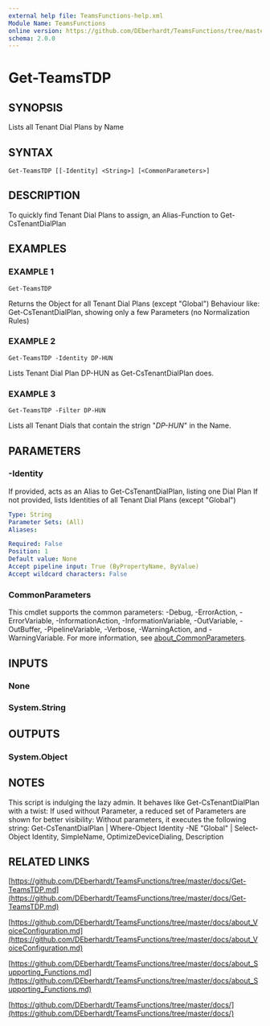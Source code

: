 ```yaml
---
external help file: TeamsFunctions-help.xml
Module Name: TeamsFunctions
online version: https://github.com/DEberhardt/TeamsFunctions/tree/master/docs/Get-TeamsTDP.md
schema: 2.0.0
---
```


# Get-TeamsTDP

## SYNOPSIS
Lists all Tenant Dial Plans by Name

## SYNTAX

```
Get-TeamsTDP [[-Identity] <String>] [<CommonParameters>]
```

## DESCRIPTION
To quickly find Tenant Dial Plans to assign, an Alias-Function to Get-CsTenantDialPlan

## EXAMPLES

### EXAMPLE 1
```
Get-TeamsTDP
```

Returns the Object for all Tenant Dial Plans (except "Global")
Behaviour like: Get-CsTenantDialPlan, showing only a few Parameters (no Normalization Rules)

### EXAMPLE 2
```
Get-TeamsTDP -Identity DP-HUN
```

Lists Tenant Dial Plan DP-HUN as Get-CsTenantDialPlan does.

### EXAMPLE 3
```
Get-TeamsTDP -Filter DP-HUN
```

Lists all Tenant Dials that contain the strign "*DP-HUN*" in the Name.

## PARAMETERS

### -Identity
If provided, acts as an Alias to Get-CsTenantDialPlan, listing one Dial Plan
If not provided, lists Identities of all Tenant Dial Plans (except "Global")

```yaml
Type: String
Parameter Sets: (All)
Aliases:

Required: False
Position: 1
Default value: None
Accept pipeline input: True (ByPropertyName, ByValue)
Accept wildcard characters: False
```

### CommonParameters
This cmdlet supports the common parameters: -Debug, -ErrorAction, -ErrorVariable, -InformationAction, -InformationVariable, -OutVariable, -OutBuffer, -PipelineVariable, -Verbose, -WarningAction, and -WarningVariable. For more information, see [about_CommonParameters](http://go.microsoft.com/fwlink/?LinkID=113216).

## INPUTS

### None
### System.String
## OUTPUTS

### System.Object
## NOTES
This script is indulging the lazy admin.
It behaves like Get-CsTenantDialPlan with a twist:
If used without Parameter, a reduced set of Parameters are shown for better visibility:
Without parameters, it executes the following string:
Get-CsTenantDialPlan | Where-Object Identity -NE "Global" | Select-Object Identity, SimpleName, OptimizeDeviceDialing, Description

## RELATED LINKS

[https://github.com/DEberhardt/TeamsFunctions/tree/master/docs/Get-TeamsTDP.md](https://github.com/DEberhardt/TeamsFunctions/tree/master/docs/Get-TeamsTDP.md)

[https://github.com/DEberhardt/TeamsFunctions/tree/master/docs/about_VoiceConfiguration.md](https://github.com/DEberhardt/TeamsFunctions/tree/master/docs/about_VoiceConfiguration.md)

[https://github.com/DEberhardt/TeamsFunctions/tree/master/docs/about_Supporting_Functions.md](https://github.com/DEberhardt/TeamsFunctions/tree/master/docs/about_Supporting_Functions.md)

[https://github.com/DEberhardt/TeamsFunctions/tree/master/docs/](https://github.com/DEberhardt/TeamsFunctions/tree/master/docs/)

